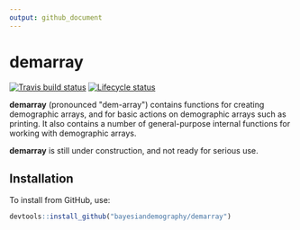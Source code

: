 ```yaml
---
output: github_document
---
```


<!-- README.md is generated from README.Rmd. Please edit that file -->


# demarray

<!-- badges: start -->
[![Travis build status](https://travis-ci.com/bayesiandemography/demarray.svg?branch=master)](https://travis-ci.com/bayesiandemography/demarray)
[![Lifecycle status](https://img.shields.io/badge/lifecycle-experimental-orange.svg)](https://www.tidyverse.org/lifecycle/#experimental)
<!-- badges: end -->

**demarray** (pronounced "dem-array") contains functions for creating demographic arrays, and for basic actions on demographic arrays such as printing.  It also contains a number of general-purpose internal functions for working with demographic arrays.

**demarray** is still under construction, and not ready for serious use.

## Installation

To install from GitHub, use:

``` r
devtools::install_github("bayesiandemography/demarray")
```
